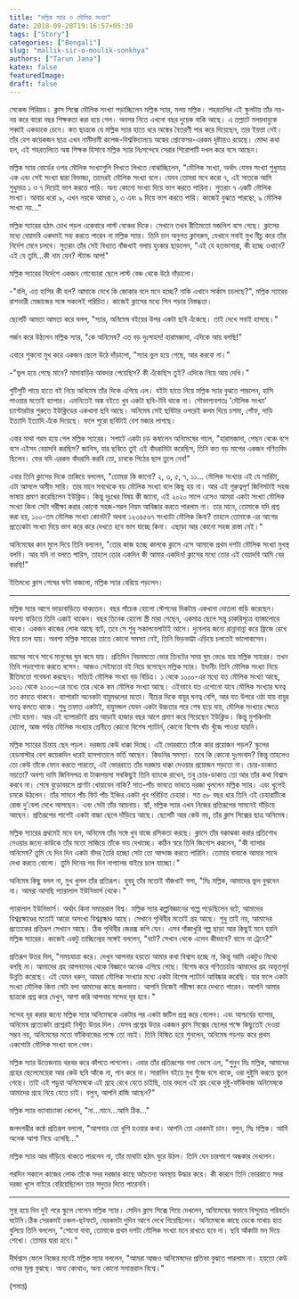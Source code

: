 ```yaml
---
title: "মল্লিক স্যার ও মৌলিক সংখ্যা"
date: 2018-09-28T19:16:57+05:30
tags: ["Story"]
categories: ["Bengali"]
slug: "mallik-sir-o-moulik-sonkhya"
authors: ["Tarun Jana"]
katex: false
featuredImage: 
draft: false
---
```


সেকেন্ড পিরিয়ড। ক্লাস সিক্সে মৌলিক সংখ্যা পড়াচ্ছিলেন মল্লিক স্যার, মলয় মল্লিক। শহরতলির এই স্কুলটায় তাঁর নয়-নয় 
করে বারো বছর শিক্ষকতা করা হয়ে গেল। অবসর নিতে এখনো বছর দুয়েক বাকি আছে। এ তল্লাটে মলয়বাবুকে সব্বাই একডাকে
চেনে। কত ছাত্রকে যে মল্লিক স্যার হাতে ধরে অঙ্কের বৈতরণী পার করে দিয়েছেন, তার ইয়ত্তা নেই। তাঁর বেশ কয়েকজন ছাত্র 
এখন নামীদামী কলেজ-বিশ্ববিদ্যালয়ে অঙ্কের প্রোফেসর-এরকম দৃষ্টান্তও রয়েছে। মোদ্দা কথা হল, এই শহরতলিতে অঙ্ক শিক্ষক 
হিসাবে মল্লিক স্যার নিঃসন্দেহে সেরার শিরোপাটি দখল করে বসে আছেন।

মল্লিক স্যার বোর্ডের ওপর মৌলিক সংখ্যাগুলি লিখতে লিখতে বোঝাচ্ছিলেন, "মৌলিক সংখ্যা, অর্থাৎ যেসব সংখ্যা শুধুমাত্র 
এক এবং সেই সংখ্যা দ্বারা বিভাজ্য, তাদেরই মৌলিক সংখ্যা বলে। যেমন তোমরা মনে করো ৭, এই সাতকে আমি শুধুমাত্র
১ ও ৭ দিয়েই ভাগ করতে পারি। অন্য কোনো সংখ্যা দিয়ে ভাগ করতে পারিনা। সুতরাং ৭ একটি মৌলিক সংখ্যা। আবার ধরো ৯,
এখন নয়কে আমরা ১, ৩ এবং ৯ দিয়ে ভাগ করতে পারি। কাজেই বুঝতে পারছো, ৯ মৌলিক সংখ্যা নয়..."

মল্লিক স্যারের হঠাৎ চোখ পড়ল একেবারে লাস্ট বেঞ্চের দিকে। সেখানে তখন রীতিমতো মজলিশ বসে গেছে। ক্লাসের মধ্যে 
বেয়াদবি একদমই সহ্য করতে পারেন না মল্লিক স্যার। তিনি চান অনুগত ক্লাসরুম, যেখানে সবাই মুখ নীচু করে তাঁর নির্দেশ 
মেনে চলবে। সুতরাং তাঁর সেই বিখ্যাত বাঁজখাই গলায় হুংকার ছাড়লেন, "এই যে হতভাগারা, কী হচ্ছে ওখানে? এই যে তুমি…কী 
নাম যেন? স্ট্যান্ড আপ!"

মল্লিক স্যারের নির্দেশে একজন গোবেচারা ছেলে লাস্ট বেঞ্চ থেকে উঠে দাঁড়ালো।

-"বলি, এত হাসির কী হল? আমাকে দেখে কি জোকার বলে মনে হচ্ছে? নাকি এখানে সার্কাস চচলছে?", মল্লিক স্যারের রাশভারী 
মেজাজের সঙ্গে সকলেই পরিচিত। কাজেই ক্লাসের মধ্যে পিন পড়ার নিস্তব্ধতা।

ছেলেটি আমতা আমতা করে বলল, "স্যার, অনিমেষ বইয়ের উপর একটা ছবি এঁকেছে। তাই দেখে সবাই হাসছে।"

গর্জন করে উঠলেন মল্লিক স্যার, "কে অনিমেষ? এত বড় দুঃসাহস! হারামজাদা, এদিকে আয় বলছি!"

এবারে শুকনো মুখ করে একজন ছেলে উঠে দাঁড়ালো, "স্যার ভুল হয়ে গেছে, আর করবো না।"

-"ভুল হয়ে গেছে মানে? মামাবাড়ির আবদার পেয়েছিস? কী এঁকেছিস তুই? এদিকে নিয়ে আয় দেখি।"

গুটিগুটি পায়ে হাতে বই নিয়ে অনিমেষ তাঁর দিকে এগিয়ে এল। বইটা হাতে নিয়ে মল্লিক স্যার বুঝতে পারলেন, হাসি পাওয়ার 
মতোই ব্যাপার। এমনিতেই অঙ্ক বইতে খুব একটা ছবি-টবি থাকে না। সৌভাগ্যবশতঃ 'মৌলিক সংখ্যা' চ্যাপ্টারটার শুরুতে 
ইউক্লিডের একখানা ছবি আছে। অনিমেষ সেই ছবিটার ওপরেই কলম দিয়ে চশমা, গোঁফ, দাড়ি ইত্যাদি ইত্যাদি এঁকে দিয়েছে।
ফলে পুরো ছবিটাই বেশ মজার লাগছে।

এবার মাথা গরম হয়ে গেল মল্লিক স্যারের। সপাটে একটা চড় কষালেন অনিমেষের গালে, "হারামজাদা, পেছন বেঞ্চে বসে বসে
এইসব বেয়াদবি করছিস? জানিস, যার ছবিতে তুই এই বাঁদরামিটা করেছিস, তিনি কত বড় মাপের একজন গণিতবিদ ছিলেন। ফের
যদি এরকম বাঁদরামি করবি তো, চাবকে পিঠের ছাল তুলে নেব!"

এবার তিনি ক্লাসের দিকে তাকিয়ে বললেন, "তোমরা কি জানো? ২, ৩, ৫, ৭, ১১... মৌলিক সংখ্যার এই যে সারিটা,
এটা আসলে অসীম সারি। তার মানে সবথেকে বড় মৌলিক সংখ্যা বলে কিছু হয় না। আর এই গুরুত্বপূর্ণ জিনিসটাই সহজ
ভাষায় প্রমাণ করেছিলেন ইউক্লিড। কিন্তু দুঃখের বিষয় কী জানো, এই ২০২০ সালে এসেও আমরা একটা সংখ্যা মৌলিক সংখ্যা 
কিনা সেটা পরীক্ষা করার কোনো সহজ-সরল নিয়ম আবিষ্কার করতে পারলাম না। তার মানে, তোমাকে যদি প্রশ্ন করা হয়,
১০০-তম মৌলিক সংখ্যা কোনটা? অথবা ১২৩৪৫৬৭ সংখ্যাটা মৌলিক কিনা? তাহলে তোমাকে এর আগের প্রত্যেকটা সংখ্যা দিয়ে
ভাগ করে করে দেখতে হবে ভাগ যাচ্ছে কিনা। এছাড়া আর কোনো সহজ রাস্তা নেই।"

অনিমেষের কান মুলে দিয়ে তিনি বললেন, "তোর কাজ হচ্ছে কালকে ক্লাসে এসে আমাকে প্রথম দশটা মৌলিক সংখ্যা মুখস্থ বলবি। 
আর যদি না বলতে পারিস, তাহলে তোর একদিন কী আমার একদিন! ক্লাসের মধ্যে তোর এই বেয়াদবি আমি বের করছি!"

ইতিমধ্যে ক্লাস শেষের ঘন্টা বাজলো, মল্লিক স্যার বেরিয়ে পড়লেন।

---

মল্লিক স্যার আগে ভাড়াবাড়িতে থাকতেন। বছর পাঁচেক হোলো স্টেশনের দিকটায় একখানা দোতলা বাড়ি করেছেন। অবশ্য বাড়িতে 
তিনি একাই থাকেন। বছর তিনেক হোলো স্ত্রী মারা গেছেন, একমাত্র ছেলে সন্তু চাকরিসূত্রে ব্যাঙ্গালোরে থাকে। একজন 
কাজের লোক আছে বটে, তবে সে শুধু সকালবেলাটাই আসে। দুবেলার জন্যে রান্নাবান্না করে ফ্রিজে রেখে দিয়ে চলে যায়। অবশ্য 
মল্লিক স্যারের তাতে কোনো সমস্যা নেই, তিনি ভিড়ভাট্টা এড়িয়ে চলতেই ভালোবাসেন।

বয়সের সাথে সাথে মানুষের ঘুম কমে যায়। প্রতিদিন নিয়মমতো ভোর তিনটের সময় ঘুম ভেঙে যায় মল্লিক স্যারের। তখন তিনি 
পড়াশোনা করতে বসেন। আজও সেইমতো বই নিয়ে বসেছেন মল্লিক স্যার। ইদানীং তিনি মৌলিক সংখ্যা নিয়ে রীতিমতো গবেষনা
করছেন। সত্যিই মৌলিক সংখ্যা বড় বিচিত্র। ১ থেকে ১০০০-এর মধ্যে যত মৌলিক সংখ্যা আছে, ১০০১ থেকে ২০০০-এর মধ্যে তার 
থেকে কম মৌলিক সংখ্যা আছে। এইভাবে যত এগোনো যাবে মৌলিক সংখ্যার ঘনত্ব তত কমতে থাকবে। ব্যাপারটা অনেকটা
বায়ুমণ্ডলের মতো। নীচের দিকে বায়ুর ঘনত্ব বেশি, আর যত উপরে ওঠা যায় বায়ুর ঘনত্ব কমতে থাকে। শুধু তফাত একটাই, 
বায়ুমন্ডল যেমন একটা উচ্চতার পরে শেষ হয়ে যায়, মৌলিক সংখ্যার ক্ষেত্রে সেটা হয়না। আর এই ব্যাপারটাই প্রায় আড়াই 
হাজার বছর আগে প্রমাণ করে গিয়েছেন ইউক্লিড। কিন্তু মুশকিলটা হোলো, আজ পর্যন্ত মৌলিক সংখ্যার শ্রেনীতে কোনো বিশেষ 
প্যাটার্ন, কোনো বিশেষ ধাঁচ খুঁজে পাওয়া যায়নি।

মল্লিক স্যারের চিন্তায় ছেদ পড়ল। দরজায় কেউ ধাক্কা দিচ্ছে। এই ভোররাতে তাঁকে কার প্রয়োজন পড়ল? স্কুলের হেডমাস্টার 
বেশ কয়েকদিন ধরেই হাসপাতালে ভর্তি আছেন। কিডনির সমস্যা। তবে কি কোনো দুঃসংবাদ? কিন্তু তাহলেও তো কেউ তাঁকে ফোন 
করতে পারতো, এই ভোররাতে তাঁর দরজায় ধাক্কা দেওয়ার প্রয়োজন পড়তো না। চোর-ডাকাত নয়তো? অবশ্য দামি জিনিসপত্র বা 
টাকাপয়সা সবকিছুই তিনি ব্যাংকে রাখেন, তবু চোর-ডাকাত তো আর তাঁর কথা বিশ্বাস করবে না। শেষে বুড়োবয়সে প্রাণটা 
খোয়াবেন নাকি? সাত-পাঁচ ভাবতে ভাবতে দরজা খুললেন মল্লিক স্যার। এবং খুলেই চমকে উঠলেন। তাঁর সামনে পাঁচ ফিট পাঁচ 
ইঞ্চির একটা খুব পরিচিত চেহারা। গত ৫৮ বছর ধরে তিনি এই চেহারাটিকে রোজ দু’বেলা দেখে আসছেন। এবং সেটা তাঁর আয়নায়। 
হ্যাঁ, মল্লিক স্যার এখন নিজের প্রতিরূপের সামনেই দাঁড়িয়ে আছেন। প্রতিরূপের পাশেই একটা বাচ্চা ছেলে দাঁড়িয়ে আছে। 
ছেলেটি আর কেউ নয়, তাঁর ক্লাস সিক্সের ছাত্র অনিমেষ।

মল্লিক স্যারের প্রথমেই মনে হল, অনিমেষ তাঁর সঙ্গে খুব বাজে রসিকতা করছে। ক্লাসে তাঁর বকাঝকা করার প্রতিশোধ নেওয়ার 
জন্যে কাউকে তাঁর মতো সাজিয়ে তাঁকে ভয় দেখাচ্ছে। কঠিন স্বরে তিনি জিগ্যেস করলেন, "কী ব্যাপার অনিমেষ? তুমি যে দিন 
দিন একটা বাঁদর তৈরি হচ্ছো সেটা তো আন্দাজ করতে পারিনি। তোমার বাবাকে আমার সাথে দেখা করতে বোলো। তুমি দিনের পর
দিন নাগালের বাইরে চলে যাচ্ছো।"

অনিমেষ কিছু বলল না, মুখ খুলল তাঁর প্রতিরূপ। হুবহু তাঁর মতোই বাঁজখাই গলা, "মিঃ মল্লিক, আমাদের ভুল বুঝবেন না। 
আমরা আসছি প্যারালাল ইউনিভার্স থেকে।"

প্যারালাল ইউনিভার্স। অর্থাৎ কিনা সমান্তরাল বিশ্ব। মল্লিক স্যার কল্পবিজ্ঞানের গল্পে পড়েছিলেন বটে, আমাদের 
বিশ্বব্রহ্মাণ্ডের মতোই আরো অসংখ্য বিশ্বব্রহ্মাণ্ড আছে। সেখানে পৃথিবীর মতোই গ্রহ আছে। শুধু তাই নয়, আমাদের 
প্রত্যেকের প্রতিরূপ সেখানে আছে। ঠিক পৃথিবীর জেরক্স কপি যেন। এসব গাঁজাখুরি গল্প ছাড়া আর কিছুই মনে হয়নি মল্লিক 
স্যারের। কাজেই একটু তাচ্ছিল্যের সঙ্গেই বললেন, "বটে? সেখান থেকে এলেন কীভাবে? বাসে না ট্রেনে?"

প্রতিরূপ উত্তর দিল, "সময়যাত্রা করে। দেখুন আপনার হয়তো আমার কথা বিশ্বাস হচ্ছে না, কিন্তু আমি একটুও মিথ্যে বলছি 
না। আমাদের গ্রহ আপনাদের থেকে বিজ্ঞানে অনেক এগিয়ে গেছে। বিশেষ করে গণিতচর্চায় আমাদের গ্রহ অভূতপূর্ব উন্নতি 
করেছে। এই যেমন ধরুন, আমরা মৌলিক সংখ্যার মধ্যে একটা বিশেষ প্যাটার্ন আবিষ্কার করেছি। যার ফলে একটা সংখ্যা মৌলিক 
কিনা সেটা বলা আমাদের কাছে জলভাত। আপনি নিজেই পরীক্ষা করে দেখতে পারেন। আপনি আমার ছাত্রকে প্রশ্ন করে দেখুন,
আশা করি আপনার সন্দেহ দূর হবে।"

সন্দেহ দূর করার জন্যে মল্লিক স্যার অনিমেষকে একটার পর একটা জটিল প্রশ্ন করে গেলেন। এবং আশ্চর্যের ব্যাপার, অনিমেষ 
প্রত্যেকটা প্রশ্নেরই নিখুঁত উত্তর দিল। যেসব প্রশ্নের উত্তর একজন ক্লাস সিক্সের ছেলের পক্ষে কিছুতেই দেওয়া সম্ভব 
নয়, অনিমেষের মতো ফাঁকিবাজের পক্ষে তো নয়ই। তিনি বিস্মিত হয়ে শুনলেন, অনিমেষ গড়গড় করে প্রথম একশোটা মৌলিক
সংখ্যা বলে গেল।

মল্লিক স্যার উত্তেজনায় থরথর করে কাঁপতে লাগলেন। এবার তাঁর প্রতিরূপের গলা ভেসে এল, "শুনুন মিঃ মল্লিক, আমাদের 
গ্রহের ছেলেমেয়েরা আর কেউ ছবি আঁকে না, গান করে না। সারাদিন বইয়ে মুখ গুঁজে বসে থাকে, ওরা দুষ্টুমি করতে ভুলে 
গেছে। তাই এই পড়ুয়া অনিমেষকে এই গ্রহে রেখে যেতে চাইছি, তার বদলে এই গ্রহ থেকে দুষ্টু-ফাঁকিবাজ অনিমেষকে আমাদের 
গ্রহে নিয়ে যেতে চাই। বলুন, আপনি রাজি আছেন?"

মল্লিক স্যার ভ্যাবাচ্যাকা খেলেন, "না...মানে...আমি ঠিক…"

জলদগম্ভীর কন্ঠে প্রতিরূপ বললো, "আপনার তো খুশি হওয়ার কথা। আপনি তো এরকমই চান। বলুন, মিঃ মল্লিক। আমি অনেক
আশা নিয়ে এসেছি…"

মল্লিক স্যার আর দাঁড়িয়ে থাকতে পারলেন না, তাঁর মাথাটা হঠাৎ ঘুরে উঠল। তিনি যেন চারপাশে অন্ধকার দেখলেন।

পরদিন সকালে কাজের লোক তাঁকে সদর দরজার কাছে অচৈতন্য অবস্থায় উদ্ধার করে। কী কারনে তিনি ভোররাতে সদর দরজা খুলে 
বাইরে বেরিয়েছিলেন তার সদুত্তর দিতে পারেননি।

---

সুস্থ হয়ে দিন দুই পরে স্কুলে গেলেন মল্লিক স্যার। সেদিন ক্লাস সিক্সে গিয়ে দেখলেন, অনিমেষের স্বভাবে বিন্দুমাত্র 
পরিবর্তন ঘটেনি।ঠিক সেরকমই চঞ্চল-ছটফটে, যেরকমটা দুদিন আগে দেখে গিয়েছিলেন। অনিমেষকে কাছে ডেকে মাথায় হাত বুলিয়ে 
তিনি বললেন, "শোনো বাবা, তোমাকে প্রথম দশটা মৌলিক সংখ্যা মনে রাখতে হবে না। ছবি আঁকাটা মন দিয়ে শেখো। তোমার দ্বারা 
হবে।"

দীর্ঘশ্বাস ফেলে নিজের মনেই মল্লিক স্যার বললেন, "আমরা আজও অনিমেষদের প্রতিভা বুঝতে পারলাম না। হয়তো কেউ ওদের 
মূল্য বুঝছে। অন্য কোথাও, অন্য কোনো সমান্তরাল বিশ্বে।"

(সমাপ্ত)